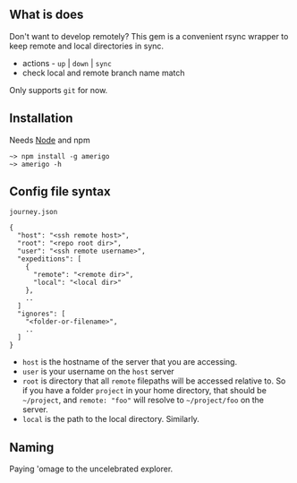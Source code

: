 
What is does
---

Don't want to develop remotely?
This gem is a convenient rsync wrapper to keep remote and local directories in sync.

- actions - `up` | `down` | `sync`
- check local and remote branch name match

Only supports `git` for now.

Installation
---

Needs [Node](http://nodejs.org) and npm

    ~> npm install -g amerigo
    ~> amerigo -h

Config file syntax
---

`journey.json`

    {
      "host": "<ssh remote host>",
      "root": "<repo root dir>",
      "user": "<ssh remote username>",
      "expeditions": [
        {
          "remote": "<remote dir>",
          "local": "<local dir>"
        },
        ..
      ]
      "ignores": [
        "<folder-or-filename>",
        ..
      ]
    }

- `host` is the hostname of the server that you are accessing.
- `user` is your username on the `host` server
- `root` is directory that all `remote` filepaths will be accessed relative to.
    So if you have a folder `project` in your home directory, that should be
    `~/project`, and `remote: "foo"` will resolve to `~/project/foo` on the
    server.
- `local` is the path to the local directory. Similarly.

Naming
---

Paying 'omage to the uncelebrated explorer.
